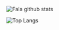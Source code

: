 <p align="center">

  ![Fala github stats](https://github-readme-stats.vercel.app/api?username=falasyam&show_icons=true)

  

  ![Top Langs](https://github-readme-stats.vercel.app/api/top-langs/?username=falasyam&layout=compact)

</p>

<!--
**falasyam/falasyam** is a ✨ _special_ ✨ repository because its `README.md` (this file) appears on your GitHub profile.

Here are some ideas to get you started:

- 🔭 I’m currently working on ...
- 🌱 I’m currently learning ...
- 👯 I’m looking to collaborate on ...
- 🤔 I’m looking for help with ...
- 💬 Ask me about ...
- 📫 How to reach me: ...
- 😄 Pronouns: ...
- ⚡ Fun fact: ...
-->
